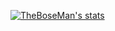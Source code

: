 [![TheBoseMan's stats](https://github-readme-stats.vercel.app/api?username=subhadeep-bose&count_private=true)](https://github.com/anuraghazra/github-readme-stats)

<!---
subhadeep-bose/subhadeep-bose is a ✨ special ✨ repository because its `README.md` (this file) appears on your GitHub profile.
You can click the Preview link to take a look at your changes.
--->
